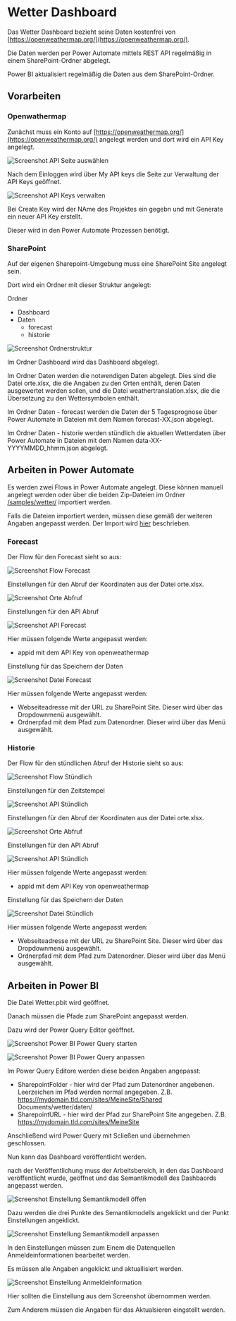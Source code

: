# Wetter Dashboard

Das Wetter Dashboard bezieht seine Daten kostenfrei von [https://openweathermap.org/](https://openweathermap.org/).

Die Daten werden per Power Automate mittels REST API regelmäßig in einem SharePoint-Ordner abgelegt.

Power BI aktualisiert regelmäßig die Daten aus dem SharePoint-Ordner.

## Vorarbeiten

### Openwathermap

Zunächst muss ein Konto auf [https://openweathermap.org/](https://openweathermap.org/) angelegt werden und dort wird ein API Key angelegt.

![Screenshot API Seite auswählen](/sources/wetter-API-Key-Menue.png)

Nach dem Einloggen wird über My API keys die Seite zur Verwaltung der API Keys geöffnet.

![Screenshot API Keys verwalten](/sources/wetter-API-Key-Seite.png)

Bei Create Key wird der NAme des Projektes ein gegebn und mit Generate ein neuer API Key erstellt.

Dieser wird in den Power Automate Prozessen benötigt.

### SharePoint

Auf der eigenen Sharepoint-Umgebung muss eine SharePoint Site angelegt sein. 

Dort wird ein Ordner mit dieser Struktur angelegt:

Ordner
- Dashboard
- Daten
    - forecast
    - historie

![Screenshot Ordnerstruktur](/sources/wetter-ordnerstruktur.png)

Im Ordner Dashboard wird das Dashboard abgelegt.

Im Ordner Daten werden die notwendigen Daten abgelegt.
Dies sind die Datei orte.xlsx, die die Angaben zu den Orten enthält, deren Daten ausgewertet werden sollen, und die Datei weathertranslation.xlsx, die die Übersetzung zu den Wettersymbolen enthält.

Im Ordner Daten - forecast werden die Daten der 5 Tagesprognose über Power Automate in Dateien mit dem Namen forecast-XX.json abgelegt.

Im Ordner Daten - historie werden stündlich die aktuellen Wetterdaten über Power Automate in Dateien mit dem Namen data-XX-YYYYMMDD_hhmm.json abgelegt.

## Arbeiten in Power Automate

Es werden zwei Flows in Power Automate angelegt. Diese können manuell angelegt werden oder über die beiden Zip-Dateien im Ordner [/samples/wetter/](/samples/wetter/) importiert werden. 

Falls die Dateien importiert werden, müssen diese gemäß der weiteren Angaben angepasst werden. Der Import wird [hier](https://github.com/INOPIAE/inoPowerAutomate/blob/master/tutorials/importexportflow.md) beschrieben.


### Forecast

Der Flow für den Forecast sieht so aus:

![Screenshot Flow Forecast](/sources/wetter-forecast-flow.png)

Einstellungen für den Abruf der Koordinaten aus der Datei orte.xlsx.

![Screenshot Orte Abfruf](/sources/wetter-forecast-tabelle.png)

Einstellungen für den API Abruf

![Screenshot API Forecast](/sources/wetter-forecast-http.png)

Hier müssen folgende Werte angepasst werden:
- appid mit dem API Key von openweathermap

Einstellung für das Speichern der Daten

![Screenshot Datei Forecast](/sources/wetter-forecast-datei.png)

Hier müssen folgende Werte angepasst werden:
- Webseiteadresse mit der URL zu SharePoint Site. Dieser wird über das Dropdownmenü ausgewählt.
- Ordnerpfad mit dem Pfad zum Datenordner. Dieser wird über das Menü ausgewählt.

### Historie

Der Flow für den stündlichen Abruf der Historie sieht so aus:

![Screenshot Flow Stündlich](/sources/wetter-stündlich-flow.png)

Einstellungen für den Zeitstempel

![Screenshot API Stündlich](/sources/wetter-stündlich-zeitstempel.png)

Einstellungen für den Abruf der Koordinaten aus der Datei orte.xlsx.

![Screenshot Orte Abfruf](/sources/wetter-forecast-tabelle.png)

Einstellungen für den API Abruf

![Screenshot API Stündlich](/sources/wetter-stündlich-http.png)

Hier müssen folgende Werte angepasst werden:
- appid mit dem API Key von openweathermap

Einstellung für das Speichern der Daten

![Screenshot Datei Stündlich](/sources/wetter-stündlich-datei.png)

Hier müssen folgende Werte angepasst werden:
- Webseiteadresse mit der URL zu SharePoint Site. Dieser wird über das Dropdownmenü ausgewählt.
- Ordnerpfad mit dem Pfad zum Datenordner. Dieser wird über das Menü ausgewählt.

## Arbeiten in Power BI

Die Datei Wetter.pbit wird geöffnet.

Danach müssen die Pfade zum SharePoint angepasst werden.

Dazu wird der Power Query Editor geöffnet.

![Screenshot Power BI Power Query starten](/sources/wetter-pqeditor-start.png)

![Screenshot Power BI Power Query anpassen](/sources/wetter-pqeditor.png)

Im Power Query Editore werden diese beiden Angaben angepasst:

- SharepointFolder - hier wird der Pfad zum Datenordner angebenen. Leerzeichen im Pfad werden normal angegeben. Z.B. https://mydomain.tld.com/sites/MeineSite/Shared Documents/wetter/daten/
- SharepointURL - hier wird der Pfad zur SharePoint Site angegeben. Z.B. https://mydomain.tld.com/sites/MeineSite

Anschließend wird Power Query mit Scließen und übernehmen geschlossen.

Nun kann das Dashboard veröffentlicht werden.

nach der Veröffentlichung muss der Arbeitsbereich, in den das Dashboard veröffentlicht wurde, geöffnet und das Semantikmodell des Dashbaords angepasst werden.

![Screenshot Einstellung Semantikmodell öffen](/sources/wetter-pbi-einstellungen.png)

Dazu werden die drei Punkte des Semantikmodells angeklickt und der Punkt Einstellungen angeklickt.

![Screenshot Einstellung Semantikmodell anpassen](/sources/wetter-pbi-einstellungen-arbeiten.png)

In den Einstellungen müssen zum Einem die Datenquellen Anmeldeinformationen bearbeitet werden.

Es müssen alle Angaben angeklickt und aktuallisiert werden.

![Screenshot Einstellung Anmeldeinformation](/sources/wetter-pbi-einstellungen-anmeldung.png)

Hier sollten die Einstellung aus dem Screenshot übernommen werden.

Zum Anderem müssen die Angaben für das Aktualsieren eingstellt werden.
